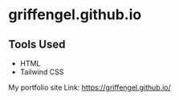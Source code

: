 # griffengel.github.io

## Tools Used

- HTML
- Tailwind CSS

My portfolio site
Link: https://griffengel.github.io/
